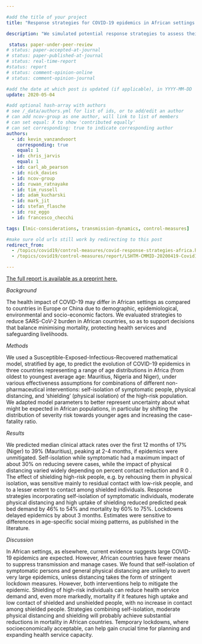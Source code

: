 ```yaml
---

#add the title of your project
title: "Response strategies for COVID-19 epidemics in African settings: a mathematical modelling study"

description: "We simulated potential response strategies to assess their effectiveness in three African countries: Niger, Nigeria, and Mauritius."

 status: paper-under-peer-review
# status: paper-accepted-at-journal
# status: paper-published-at-journal
# status: real-time-report
#status: report
# status: comment-opinion-online
# status: comment-opinion-journal

#add the date at which post is updated (if applicable), in YYYY-MM-DD
update: 2020-05-04

#add optional hash-array with authors
# see /_data/authors.yml for list of ids, or to add/edit an author
# can add ncov-group as one author, will link to list of members
# can set equal: X to show 'contributed equally'
# can set corresponding: true to indicate corresponding author
authors:
  - id: kevin_vanzandvoort
    corresponding: true
    equal: 1
  - id: chris_jarvis
    equal: 1
  - id: carl_ab_pearson
  - id: nick_davies
  - id: ncov-group
  - id: ruwan_ratnayake
  - id: tim_russell
  - id: adam_kucharski
  - id: mark_jit
  - id: stefan_flasche
  - id: roz_eggo
  - id: francesco_checchi

tags: [lmic-considerations, transmission-dynamics, control-measures]

#make sure old urls still work by redirecting to this post
redirect_from:
  - /topics/covid19/control-measures/covid-response-strategies-africa.html
  - /topics/covid19/control-measures/report/LSHTM-CMMID-20200419-Covid19-Africa-strategies.pdf

---
```


<a target = "_blank" href="https://www.medrxiv.org/content/10.1101/2020.04.27.20081711v1" title="Full report">The full report is available as a preprint here.</a>

*Background*

The health impact of COVID-19 may differ in African settings as compared to countries in Europe or China
due to demographic, epidemiological, environmental and socio-economic factors. We evaluated strategies
to reduce SARS-CoV-2 burden in African countries, so as to support decisions that balance minimising
mortality, protecting health services and safeguarding livelihoods.

*Methods*

We used a Susceptible-Exposed-Infectious-Recovered mathematical model, stratified by age, to predict
the evolution of COVID-19 epidemics in three countries representing a range of age distributions in Africa
(from oldest to youngest average age: Mauritius, Nigeria and Niger), under various effectiveness
assumptions for combinations of different non-pharmaceutical interventions: self-isolation of symptomatic
people, physical distancing, and ‘shielding’ (physical isolation) of the high-risk population. We adapted
model parameters to better represent uncertainty about what might be expected in African populations, in
particular by shifting the distribution of severity risk towards younger ages and increasing the case-fatality
ratio.

*Results*

We predicted median clinical attack rates over the first 12 months of 17% (Niger) to 39% (Mauritius),
peaking at 2-4 months, if epidemics were unmitigated. Self-isolation while symptomatic had a maximum
impact of about 30% on reducing severe cases, while the impact of physical distancing varied widely
depending on percent contact reduction and R 0 . The effect of shielding high-risk people, e.g. by rehousing
them in physical isolation, was sensitive mainly to residual contact with low-risk people, and to a lesser
extent to contact among shielded individuals. Response strategies incorporating self-isolation of
symptomatic individuals, moderate physical distancing and high uptake of shielding reduced predicted
peak bed demand by 46% to 54% and mortality by 60% to 75%. Lockdowns delayed epidemics by about
3 months. Estimates were sensitive to differences in age-specific social mixing patterns, as published in
the literature.

*Discussion*

In African settings, as elsewhere, current evidence suggests large COVID-19 epidemics are expected.
However, African countries have fewer means to suppress transmission and manage cases. We found
that self-isolation of symptomatic persons and general physical distancing are unlikely to avert very large
epidemics, unless distancing takes the form of stringent lockdown measures. However, both interventions
help to mitigate the epidemic. Shielding of high-risk individuals can reduce health service demand and,
even more markedly, mortality if it features high uptake and low contact of shielded and unshielded people,
with no increase in contact among shielded people. Strategies combining self-isolation, moderate physical
distancing and shielding will probably achieve substantial reductions in mortality in African countries.
Temporary lockdowns, where socioeconomically acceptable, can help gain crucial time for planning and
expanding health service capacity.
